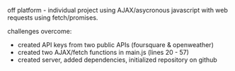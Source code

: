 off platform - individual project using AJAX/asycronous javascript with web requests using fetch/promises.

challenges overcome:
  - created API keys from two public APIs (foursquare & openweather)
  - created two AJAX/fetch functions in main.js (lines 20 - 57)
  - created server, added dependencies, initialized repository on github
